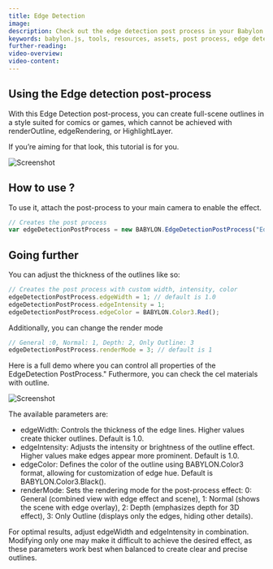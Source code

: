 ```yaml
---
title: Edge Detection
image: 
description: Check out the edge detection post process in your Babylon.js scenes.
keywords: babylon.js, tools, resources, assets, post process, edge detection, outline, toon
further-reading:
video-overview:
video-content:
---
```



## Using the Edge detection post-process

With this Edge Detection post-process, you can create full-scene outlines in a style suited for comics or games, which cannot be achieved with renderOutline, edgeRendering, or HighlightLayer.

If you’re aiming for that look, this tutorial is for you.

![Screenshot](/img/resources/edgeDetectionPP/EDPP.png)

## How to use ?

To use it, attach the post-process to your main camera to enable the effect.

```javascript
// Creates the post process
var edgeDetectionPostProcess = new BABYLON.EdgeDetectionPostProcess("EdgeDetection", camera);
```
<Playground id="#HBSUDW" title="Edge Detection Post Process Demo" description="Edge Detection Post Process Demo"/>

## Going further

You can adjust the thickness of the outlines like so:

```javascript
// Creates the post process with custom width, intensity, color
edgeDetectionPostProcess.edgeWidth = 1; // default is 1.0 
edgeDetectionPostProcess.edgeIntensity = 1;
edgeDetectionPostProcess.edgeColor = BABYLON.Color3.Red();
```

<Playground id="#HBSUDW#1" title="Edge Detection Post Process Render Mode Demo" description="Edge Detection Post Process Render Mode Demo"/>

Additionally, you can change the render mode

```javascript
// General :0, Normal: 1, Depth: 2, Only Outline: 3 
edgeDetectionPostProcess.renderMode = 3; // default is 1 
```

Here is a full demo where you can control all properties of the EdgeDetection PostProcess."
Futhermore, you can check the cel materials with outline.

![Screenshot](/img/resources/edgeDetectionPP/EDPP2.png)

<Playground id="#T6IKWW" title="Edge Detection Post Process Full Demo" description="Edge Detection Post Process Full  Demo"/>

The available parameters are:

- edgeWidth: Controls the thickness of the edge lines. Higher values create thicker outlines. Default is 1.0.
- edgeIntensity: Adjusts the intensity or brightness of the outline effect. Higher values make edges appear more prominent. Default is 1.0.
- edgeColor: Defines the color of the outline using BABYLON.Color3 format, allowing for customization of edge hue. Default is BABYLON.Color3.Black().
- renderMode: Sets the rendering mode for the post-process effect:
    0: General (combined view with edge effect and scene),
    1: Normal (shows the scene with edge overlay),
    2: Depth (emphasizes depth for 3D effect),
    3: Only Outline (displays only the edges, hiding other details).

For optimal results, adjust edgeWidth and edgeIntensity in combination. 
Modifying only one may make it difficult to achieve the desired effect, as these parameters work best when balanced to create clear and precise outlines.
